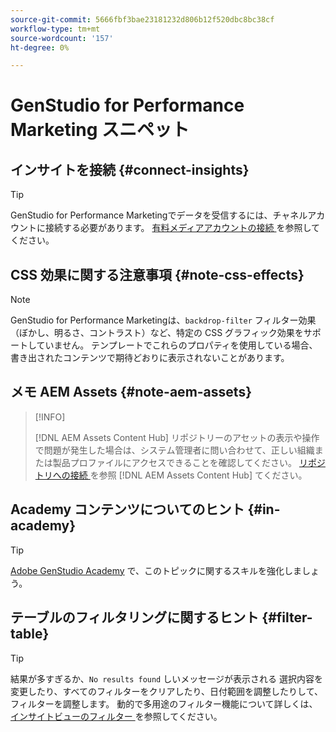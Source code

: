 ```yaml
---
source-git-commit: 5666fbf3bae23181232d806b12f520dbc8bc38cf
workflow-type: tm+mt
source-wordcount: '157'
ht-degree: 0%

---
```

# GenStudio for Performance Marketing スニペット

## インサイトを接続 {#connect-insights}

>[!TIP]
>
>GenStudio for Performance Marketingでデータを受信するには、チャネルアカウントに接続する必要があります。 [ 有料メディアアカウントの接続 ](/help/user-guide/connectors/connect-channel.md) を参照してください。

## CSS 効果に関する注意事項 {#note-css-effects}

>[!NOTE]
>
>GenStudio for Performance Marketingは、`backdrop-filter` フィルター効果（ぼかし、明るさ、コントラスト）など、特定の CSS グラフィック効果をサポートしていません。 テンプレートでこれらのプロパティを使用している場合、書き出されたコンテンツで期待どおりに表示されないことがあります。

## メモ AEM Assets {#note-aem-assets}

>[!INFO]
>
>[!DNL AEM Assets Content Hub] リポジトリーのアセットの表示や操作で問題が発生した場合は、システム管理者に問い合わせて、正しい組織または製品プロファイルにアクセスできることを確認してください。 [ リポジトリへの接続 ](/help/user-guide/content/connect-aem-repo.md) を参照  [!DNL AEM Assets Content Hub]  てください。

## Academy コンテンツについてのヒント {#in-academy}

>[!TIP]
>
>[Adobe GenStudio Academy](https://learningmanager.adobe.com/genstudioacademy) で、このトピックに関するスキルを強化しましょう。

## テーブルのフィルタリングに関するヒント {#filter-table}

>[!TIP]
>
>結果が多すぎるか、`No results found` しいメッセージが表示される 選択内容を変更したり、すべてのフィルターをクリアしたり、日付範囲を調整したりして、フィルターを調整します。 動的で多用途のフィルター機能について詳しくは、[ インサイトビューのフィルター ](/help/user-guide/insights/filter-views.md) を参照してください。
